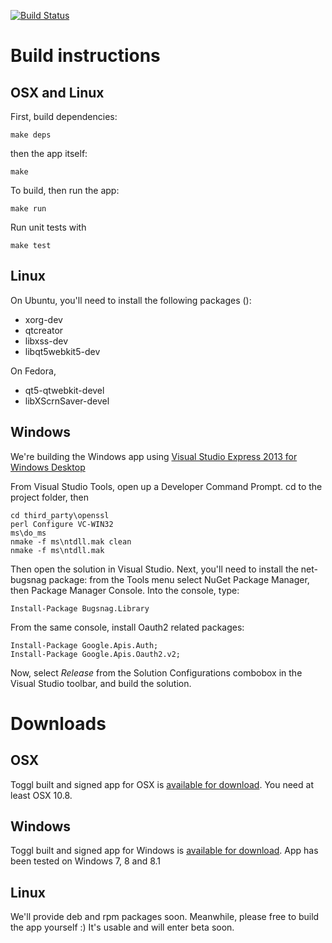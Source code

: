 
[![Build Status](https://travis-ci.org/toggl/toggldesktop.png)](https://travis-ci.org/toggl/toggldesktop)

Build instructions
==================

OSX and Linux
-------------
First, build dependencies:
```
make deps
```
then the app itself:
```
make
```

To build, then run the app:
```
make run
```

Run unit tests with
```
make test
```

Linux 
-----
On Ubuntu, you'll need to install the following packages ():

* xorg-dev
* qtcreator
* libxss-dev
* libqt5webkit5-dev

On Fedora,

* qt5-qtwebkit-devel
* libXScrnSaver-devel

Windows
-------
We're building the Windows app using [Visual Studio Express 2013 for Windows Desktop](http://www.microsoft.com/en-us/download/details.aspx?id=40787) 

From Visual Studio Tools, open up a Developer Command Prompt. cd to the project folder, then

```
cd third_party\openssl
perl Configure VC-WIN32
ms\do_ms
nmake -f ms\ntdll.mak clean
nmake -f ms\ntdll.mak 
```

Then open the solution in Visual Studio. Next, you'll need to install the net-bugsnag package: from the Tools menu select NuGet Package Manager, then Package Manager Console. Into the console, type:

```
Install-Package Bugsnag.Library
```

From the same console, install Oauth2 related packages:

```
Install-Package Google.Apis.Auth;
Install-Package Google.Apis.Oauth2.v2;
```

Now, select *Release* from the Solution Configurations combobox in the Visual Studio toolbar, and build the solution.

Downloads
=========

OSX
---
Toggl built and signed app for OSX is [available for download](https://www.toggl.com/api/v8/installer?platform=darwin&app=td&channel=stable). You need at least OSX 10.8.

Windows
-------
Toggl built and signed app for Windows is [available for download](https://www.toggl.com/api/v8/installer?platform=windows&app=td&channel=stable). App has been tested on Windows 7, 8 and 8.1

Linux
-----
We'll provide deb and rpm packages soon. Meanwhile, please free to build the app yourself :) It's usable and will enter beta soon.

